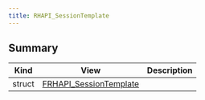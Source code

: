 ```yaml
---
title: RHAPI_SessionTemplate
---
```


## Summary
| Kind | View | Description |
|------|------|-------------|
|struct|[FRHAPI_SessionTemplate](/unreal-plugins/all/structfrhapi__sessiontemplate/#structFRHAPI__SessionTemplate)||

